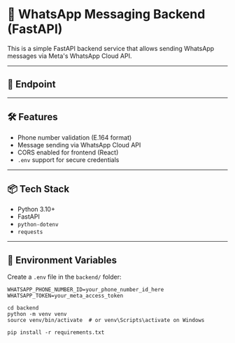 # 📡 WhatsApp Messaging Backend (FastAPI)

This is a simple FastAPI backend service that allows sending WhatsApp messages via Meta's WhatsApp Cloud API.

---

## 🚀 Endpoint


---

## 🛠️ Features

- Phone number validation (E.164 format)
- Message sending via WhatsApp Cloud API
- CORS enabled for frontend (React)
- `.env` support for secure credentials

---

## 📦 Tech Stack

- Python 3.10+
- FastAPI
- `python-dotenv`
- `requests`

---

## 🔐 Environment Variables

Create a `.env` file in the `backend/` folder:

```env
WHATSAPP_PHONE_NUMBER_ID=your_phone_number_id_here
WHATSAPP_TOKEN=your_meta_access_token

cd backend
python -m venv venv
source venv/bin/activate  # or venv\Scripts\activate on Windows

pip install -r requirements.txt
